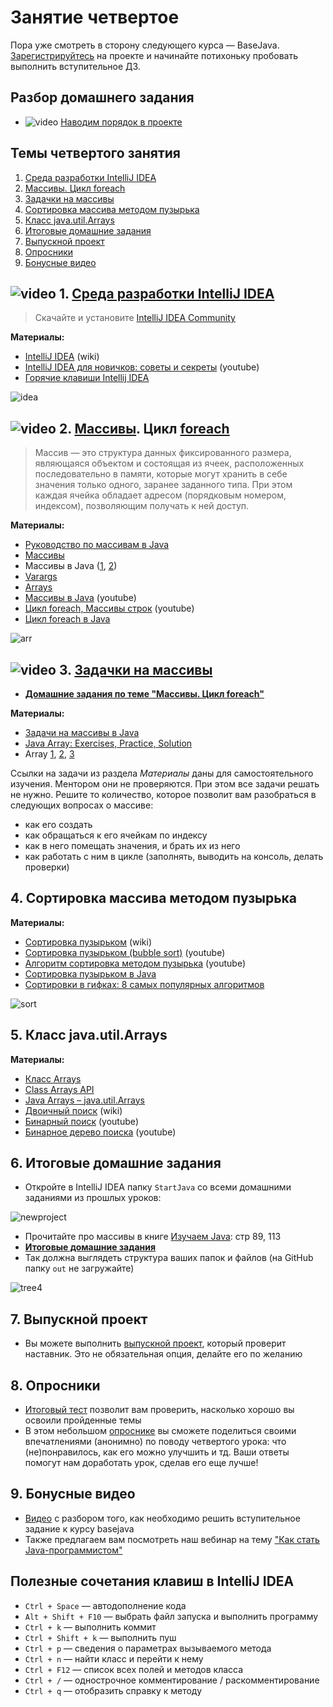 # Занятие четвертое

Пора уже смотреть в сторону следующего курса — BaseJava. [Зарегистрируйтесь](https://topjava.ru/basejava) на проекте и начинайте потихоньку пробовать выполнить вступительное ДЗ.

## Разбор домашнего задания
- ![video](https://user-images.githubusercontent.com/29703461/81983788-359a6c80-9634-11ea-9b47-09a56fd3d999.png) [Наводим порядок в проекте](https://drive.google.com/file/d/1IYfWYTgZnuJM80OkyWC7Ydpa8cgmfZOt/view?usp=sharing)

## Темы четвертого занятия
1. [Среда разработки IntelliJ IDEA](#1)
1. [Массивы. Цикл foreach](#2)
1. [Задачки на массивы](#3)
1. [Сортировка массива методом пузырька](#4)
1. [Класс java.util.Arrays](#5)
1. [Итоговые домашние задания](#6)
1. [Выпускной проект](#7)
3. [Опросники](#8)
4. [Бонусные видео](#9)

## ![video](https://user-images.githubusercontent.com/29703461/81982928-d556fb00-9632-11ea-9794-ea198832d674.png) <a name="1">1. [Среда разработки IntelliJ IDEA](https://drive.google.com/file/d/1EztSgbHW7rOMqFdIQU2gfV9DVn9zQ7q0/view?usp=sharing)</a>
> Скачайте и установите [IntelliJ IDEA Community](http://www.jetbrains.com/idea/download/index.html)

**Материалы:**
- [IntelliJ IDEA](https://ru.wikipedia.org/wiki/IntelliJ_IDEA) (wiki)
- [IntelliJ IDEA для новичков: советы и секреты](https://www.youtube.com/watch?v=mcvnjaLqVWQ) (youtube)
- [Горячие клавиши Intellij IDEA](https://devcolibri.com/горячие-клавиши-intellij-idea)

![idea](https://user-images.githubusercontent.com/29703461/165950777-7fbb404c-4cca-41c4-8c51-6a7700b5c838.png)

## ![video](https://user-images.githubusercontent.com/29703461/81982928-d556fb00-9632-11ea-9794-ea198832d674.png) <a name="2">2. [Массивы](https://drive.google.com/file/d/11hTa-7sbV2R7YKNmfE4qZ_4DBtIwUKwJ/view?usp=sharing). Цикл [foreach](https://drive.google.com/open?id=1ZvCrFOKiIV01ZO1yGtDsuFRNg3YksfqU)</a>
> Массив — это структура данных фиксированного размера, являющаяся объектом и состоящая из ячеек, расположенных последовательно в памяти, которые могут хранить в себе значения только одного, заранее заданного типа. При этом каждая ячейка обладает адресом (порядковым номером, индексом), позволяющим получать к ней доступ.

**Материалы:**
- [Руководство по массивам в Java](https://topjava.ru/blog/rukovodstvo-po-massivam-v-java-ch1)
- [Массивы](http://developer.alexanderklimov.ru/android/java/array.php)
- Массивы в Java ([1](http://www.skipy.ru/technics/arrays.html), [2](https://vertex-academy.com/tutorials/ru/massivy-v-java/))
- [Varargs](https://topjava.ru/blog/rukovodstvo-po-massivam-v-java-varargs)
- [Arrays](https://docs.oracle.com/javase/tutorial/java/nutsandbolts/arrays.html)
- [Массивы в Java](https://www.youtube.com/watch?v=li86TEAEhYM) (youtube)
- [Цикл foreach, Массивы строк](https://www.youtube.com/watch?v=8AD55r64yNw) (youtube)
- [Цикл foreach в Java](https://pr0java.blogspot.com/2015/04/for-foreach.html)

![arr](https://user-images.githubusercontent.com/29703461/40573705-dd7d8a52-60cd-11e8-8213-7f79b0c56f24.png)

## ![video](https://user-images.githubusercontent.com/29703461/81982928-d556fb00-9632-11ea-9794-ea198832d674.png) <a name="3">3. [Задачки на массивы](https://drive.google.com/file/d/1Bp7evzvvumsISUp0DHXBekH0iDOflkvB/view?usp=sharing)</a>

- **[Домашние задания по теме "Массивы. Цикл foreach"](https://docs.google.com/document/d/1pDPnaFHxf5QDrO7_lCjncmyGuAfjV6bhmhhn-eh7fMg/edit?usp=sharing)**

**Материалы:**
 - [Задачи на массивы в Java](http://taskcode.ru/array)
 - [Java Array: Exercises, Practice, Solution](https://www.w3resource.com/java-exercises/array/index.php)
 - Array [1](http://codingbat.com/java/Array-1), [2](http://codingbat.com/java/Array-2), [3](http://codingbat.com/java/Array-3)

Ссылки на задачи из раздела *Материалы* даны для самостоятельного изучения. Ментором они не проверяются. При этом все задачи решать не нужно. Решите то количество, которое позволит вам разобраться в следующих вопросах о массиве:
- как его создать
- как обращаться к его ячейкам по индексу
- как в него помещать значения, и брать их из него
- как работать с ним в цикле (заполнять, выводить на консоль, делать проверки)
 
## <a name="4">4. Сортировка массива методом пузырька</a>

**Материалы:**
- [Сортировка пузырьком](https://ru.wikipedia.org/wiki/Сортировка_пузырьком) (wiki)
- [Cортировка пузырьком (bubble sort)](https://www.youtube.com/watch?v=oqpICiM165I) (youtube)
- [Алгоритм сортировка методом пузырька](https://www.youtube.com/watch?v=5JMInXAtnQg) (youtube)
- [Сортировка пузырьком в Java](https://nicholasgribanov.name/legendarnaya-sortirovka-puzyrkom/)
- [Сортировки в гифках: 8 самых популярных алгоритмов](https://proglib.io/p/sort-gif)

![sort](https://user-images.githubusercontent.com/29703461/40580205-cc8a3554-6142-11e8-9776-e3e20817fd5b.gif)

## <a name="5">5. Класс java.util.Arrays</a>

**Материалы:**
- [Класс Arrays](http://developer.alexanderklimov.ru/android/java/array.php#arrays)
- [Class Arrays API](https://docs.oracle.com/javase/8/docs/api/java/util/Arrays.html)
- [Java Arrays – java.util.Arrays](https://www.journaldev.com/16770/java-arrays-java-util-arrays)
- [Двоичный поиск](https://ru.wikipedia.org/wiki/Двоичный_поиск) (wiki)
- [Бинарный поиск](https://youtu.be/SW_UCzFO7X0?t=16m44s) (youtube)
- [Бинарное дерево поиска](https://youtu.be/HBMlhZAOhoI) (youtube)

## <a name="6">6. Итоговые домашние задания</a>

- Откройте в IntelliJ IDEA папку `StartJava` со всеми домашними заданиями из прошлых уроков:

![newproject](https://user-images.githubusercontent.com/29703461/165948841-f2ac0131-dd32-4a00-bdff-bf49ce91d476.png)

- Прочитайте про массивы в книге [Изучаем Java](https://www.ozon.ru/context/detail/id/7821666/): стр 89, 113
- **[Итоговые домашние задания](https://docs.google.com/document/d/1kyGSmbDsisgg94xpfcRjUKKY8DQErE0_tiZSP8-buIU/edit?usp=sharing)**
- Так должна выглядеть структура ваших папок и файлов (на GitHub папку `out` не загружайте)
 
![tree4](https://user-images.githubusercontent.com/29703461/175806556-c6404eb9-8b82-4a9e-b0b4-bb1a9133eed2.png)

## 7. <a name="7">Выпускной проект</a>
- Вы можете выполнить [выпускной проект](https://docs.google.com/document/d/1IAiDJmSAD86P-xTp3kOs-tFFuDQViXRewI-vpk1nT3g/edit?usp=sharing), который проверит наставник. Это не обязательная опция, делайте его по желанию

## 8. <a name="8">Опросники</a>
- [Итоговый тест](https://forms.gle/gqgWh3wh1WbWKBWx7) позволит вам проверить, насколько хорошо вы освоили пройденные темы
- В этом небольшом [опроснике](https://forms.gle/ykP2B4KsbLzMxEh6A) вы сможете поделиться своими впечатлениями (анонимно) по поводу четвертого урока: что (не)понравилось, как его можно улучшить и тд. Ваши ответы помогут нам доработать урок, сделав его еще лучше!
  
## 9. <a name="9">Бонусные видео</a>
- [Видео](https://drive.google.com/file/d/1W9AtOE3yvDCOOZxmHSw4lGpFiFVYJB8_/view?usp=sharing) с разбором того, как необходимо решить вступительное задание к курсу basejava
- Также предлагаем вам посмотреть наш вебинар на тему ["Как стать Java-программистом"](https://vk.com/wall-18505771_829)

## Полезные сочетания клавиш в IntelliJ IDEA
- `Ctrl + Space` — автодополнение кода
- `Alt + Shift + F10`	— выбрать файл запуска и выполнить программу
- `Ctrl + k` — выполнить коммит
- `Ctrl + Shift + k` — выполнить пуш
- `Ctrl + p` — сведения о параметрах вызываемого метода
- `Ctrl + n` — найти класс и перейти к нему
- `Ctrl + F12` — список всех полей и методов класса
- `Ctrl + /` — однострочное комментирование / раскомментирование
- `Ctrl + q` — отобразить справку к методу
